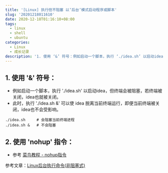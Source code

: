 ```yaml
---
title: '[Linux] 执行但不阻塞 以‘后台‘模式启动程序或脚本'
slug: '20201218011610'
date: 2020-12-18T01:16:10+08:00
tags:
  - linux
  - shell
  - ubuntu
categories:
  - Linux
  - 成长记录
description: '1. 使用 ‘&’ 符号：例如启动一个脚本，执行 ‘./idea.sh’ 以启动idea，但终端会被阻塞，若终端被关闭，idea也就被关闭。此时，执行 ‘./idea.sh &’ 可以使 idea 脱离当前终端运行，即便当前终端被关闭，idea也不会受影响。./idea.sh     # 会阻塞当前终端进程./idea.sh &   # 不会阻塞2. 使用 ‘nohup’ 指令：参考 菜鸟教程 - nohup指令参考文章：Linux后台执行命令(非阻塞式)'
---
```


## 1. 使用 '&' 符号：

- 例如启动一个脚本，执行 './idea.sh' 以启动idea，但终端会被阻塞，若终端被关闭，idea也就被关闭。
- 此时，执行 './idea.sh &' 可以使 idea 脱离当前终端运行，即便当前终端被关闭，idea也不会受影响。

```shell
./idea.sh     # 会阻塞当前终端进程
./idea.sh &   # 不会阻塞
```

## 2. 使用 'nohup' 指令：

- 参考 [菜鸟教程 - nohup指令](https://www.runoob.com/linux/linux-comm-nohup.html)


参考文章：[Linux后台执行命令(非阻塞式)](https://blog.p2hp.com/archives/5528)
